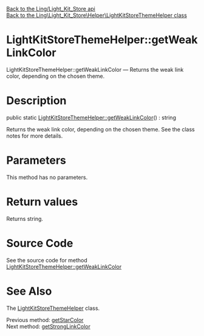 [Back to the Ling/Light_Kit_Store api](https://github.com/lingtalfi/Light_Kit_Store/blob/master/doc/api/Ling/Light_Kit_Store.md)<br>
[Back to the Ling\Light_Kit_Store\Helper\LightKitStoreThemeHelper class](https://github.com/lingtalfi/Light_Kit_Store/blob/master/doc/api/Ling/Light_Kit_Store/Helper/LightKitStoreThemeHelper.md)


LightKitStoreThemeHelper::getWeakLinkColor
================



LightKitStoreThemeHelper::getWeakLinkColor — Returns the weak link color, depending on the chosen theme.




Description
================


public static [LightKitStoreThemeHelper::getWeakLinkColor](https://github.com/lingtalfi/Light_Kit_Store/blob/master/doc/api/Ling/Light_Kit_Store/Helper/LightKitStoreThemeHelper/getWeakLinkColor.md)() : string




Returns the weak link color, depending on the chosen theme.
See the class notes for more details.




Parameters
================

This method has no parameters.


Return values
================

Returns string.








Source Code
===========
See the source code for method [LightKitStoreThemeHelper::getWeakLinkColor](https://github.com/lingtalfi/Light_Kit_Store/blob/master/Helper/LightKitStoreThemeHelper.php#L58-L61)


See Also
================

The [LightKitStoreThemeHelper](https://github.com/lingtalfi/Light_Kit_Store/blob/master/doc/api/Ling/Light_Kit_Store/Helper/LightKitStoreThemeHelper.md) class.

Previous method: [getStarColor](https://github.com/lingtalfi/Light_Kit_Store/blob/master/doc/api/Ling/Light_Kit_Store/Helper/LightKitStoreThemeHelper/getStarColor.md)<br>Next method: [getStrongLinkColor](https://github.com/lingtalfi/Light_Kit_Store/blob/master/doc/api/Ling/Light_Kit_Store/Helper/LightKitStoreThemeHelper/getStrongLinkColor.md)<br>

